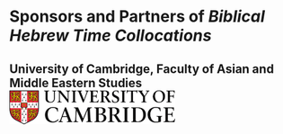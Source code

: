 # Sponsors and Partners of *Biblical Hebrew Time Collocations*

<h2> 
University of Cambridge, Faculty of Asian and Middle Eastern Studies&nbsp;&nbsp;&nbsp;&nbsp;
<img src="images/CambridgeU_color.jpg" width="295.25" height="61.375">
</h2>
